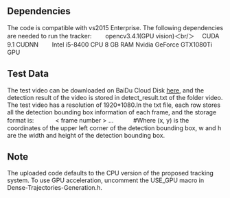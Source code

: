 ## Dependencies
The code is compatible with vs2015 Enterprise. The following dependencies are needed to run the tracker:　　
opencv3.4.1(GPU vision)＜br/＞　
CUDA 9.1 
CUDNN　　
Intel i5-8400 CPU
8 GB RAM
Nvidia GeForce GTX1080Ti GPU
## Test Data
The test video can be downloaded on BaiDu Cloud Disk [here](https://pan.baidu.com/s/1wZUUkpHGpBks6QYFKUVSFg?fid=1052882489402014), and the detection result of the video is stored in detect_result.txt of the folder video. The test video has a resolution of 1920*1080.In the txt file, each row stores all the detection bounding box information of each frame, and the storage format is: 　　　
< frame number >  <x>  <y>  <w>  <h>  <x>  <y>  <w>  <h>…　　　
#Where (x, y) is the coordinates of the upper left corner of the detection bounding box, w and h are the width and height of the detection bounding box.
## Note
The uploaded code defaults to the CPU version of the proposed tracking system. To use GPU acceleration, uncomment the USE_GPU macro in Dense-Trajectories-Generation.h.
